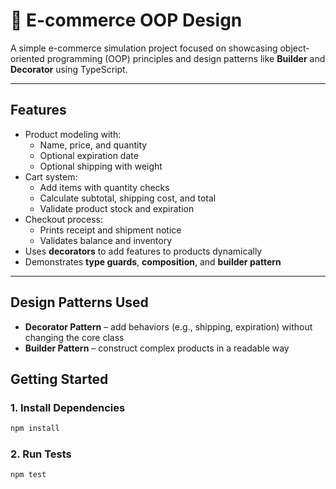 # 🛒 E-commerce OOP Design

A simple e-commerce simulation project focused on showcasing object-oriented programming (OOP) principles and design patterns like **Builder** and **Decorator** using TypeScript.

---

##  Features

- Product modeling with:
  - Name, price, and quantity
  - Optional expiration date
  - Optional shipping with weight
- Cart system:
  - Add items with quantity checks
  - Calculate subtotal, shipping cost, and total
  - Validate product stock and expiration
- Checkout process:
  - Prints receipt and shipment notice
  - Validates balance and inventory
- Uses **decorators** to add features to products dynamically
- Demonstrates **type guards**, **composition**, and **builder pattern**

---

##  Design Patterns Used

- **Decorator Pattern** – add behaviors (e.g., shipping, expiration) without changing the core class
- **Builder Pattern** – construct complex products in a readable way

##  Getting Started

### 1. Install Dependencies

```bash
npm install
```


### 2. Run Tests

```bash
npm test
```